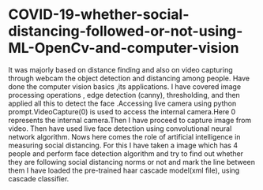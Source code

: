 # COVID-19-whether-social-distancing-followed-or-not-using-ML-OpenCv-and-computer-vision
It was majorly based on distance finding and also on video capturing through webcam the object detection and distancing among people. Have done the computer vision basics ,its applications.  I have  covered image processing operations , edge detection (canny), thresholding, and then applied all this to detect the face .Accessing live camera using python prompt.VideoCapture(0) is used to access the internal  camera.Here 0 represents the internal camera.Then I have proceed to capture image from video. Then have used live face detection using convolutional neural network algorithm. Nows here comes the role of artificial intelligence in measuring social distancing. For this  I have taken a image which has 4 people and perform face detection algorithm and try to find out whether they are following social distancing norms or not and mark the line between them I have loaded the pre-trained haar cascade model(xml file), using cascade classifier.
